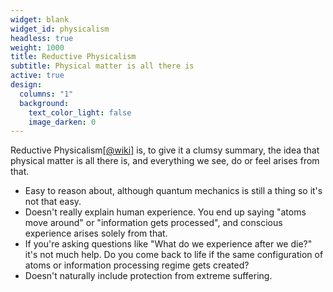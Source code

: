 ```yaml
---
widget: blank
widget_id: physicalism
headless: true
weight: 1000
title: Reductive Physicalism
subtitle: Physical matter is all there is
active: true
design:
  columns: "1"
  background:
    text_color_light: false
    image_darken: 0
---
```


Reductive Physicalism[\[@wiki\]](https://en.wikipedia.org/wiki/Physicalism#Reductionism) is, to give it a clumsy summary, the idea that physical matter is all there is, and everything we see, do or feel arises from that.

 - Easy to reason about, although quantum mechanics is still a thing so it's not that easy.
 - Doesn't really explain human experience.  You end up saying "atoms move around" or "information gets processed", and conscious experience arises solely from that.
 - If you're asking questions like "What do we experience after we die?" it's not much help.  Do you come back to life if the same configuration of atoms or information processing regime gets created?
 - Doesn't naturally include protection from extreme suffering.
 